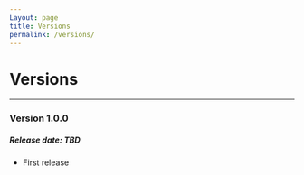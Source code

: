 ```yaml
---
Layout: page
title: Versions
permalink: /versions/
---
```


# Versions

***

### Version 1.0.0

##### Release date: TBD

* First release
